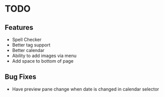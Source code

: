 # TODO
## Features
- Spell Checker
- Better tag support
- Better calendar
- Ability to add images via menu
- Add space to bottom of page


## Bug Fixes
- Have preview pane change when date is changed in calendar selector
